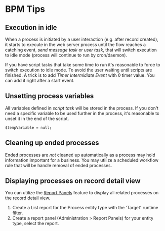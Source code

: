 # BPM Tips

## Execution in idle

When a process is initiated by a user interaction (e.g. after record created), it starts to execute in the web server
process until the flow reaches a catching event, *send message task* or *user task*, that will switch execution to idle mode (process will continue
to run by cron/daemon). 

If you have script tasks that take some time to run it's reasonable to force to switch execution to idle mode.
To avoid the user waiting until scripts are finished. A trick is to add *Timer Intermidiate Event* with 0 timer value.
You can add it right after a start event.

## Unsetting process variables

All variables defined in *script task* will be stored in the process. If you don't need a specific variable to be used further in the process, it's reasonable to unset it in the end of the script.

```
$tempVariable = null;
```

## Cleaning up ended processes

Ended processes are *not* cleaned up automatically as a process may hold information important for a business. You may utilize a scheduled workflow rule that will be handle removal of ended processes.

## Displaying processes on record detail view

You can utilize the [Report Panels](../user-guide/reports.md#report-panels) feature to display all related processes on the record detail view.

1. Create a List report for the Process entity type with the 'Target' runtime filter.
2. Create a report panel (Administration > Report Panels) for your entity type, select the report.

